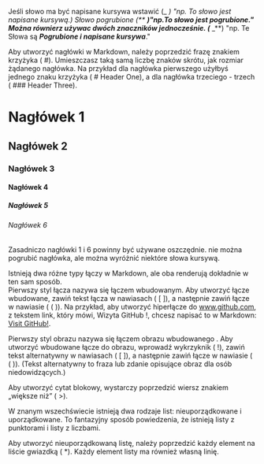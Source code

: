 Jeśli słowo ma być napisane kursywa  wstawić (_ _) "np. To słowo jest napisane _kursywą_.)
Słowo pogrubione (** **)"np.To słowo jest **pogrubione**."
Można równierz używac dwóch znaczników jednocześnie. (**_ _**) "np. Te Słowa są **_Pogrubione i napisane kursywa_**."

Aby utworzyć nagłówki w Markdown, należy poprzedzić frazę znakiem krzyżyka ( #). 
Umieszczasz taką samą liczbę znaków skrótu, jak rozmiar żądanego nagłówka.
 Na przykład dla nagłówka pierwszego użyłbyś jednego znaku krzyżyka 
( # Header One), a dla nagłówka trzeciego - trzech ( ### Header Three).
# Nagłówek 1 #
## Nagłówek 2 ##
### Nagłówek 3 ###
#### Nagłówek 4 ####
##### Nagłówek 5 #####
###### Nagłówek 6 ######

Zasadniczo nagłówki 1 i 6 powinny być używane oszczędnie.
nie można pogrubić nagłówka, ale można wyróżnić niektóre słowa kursywą.

Istnieją dwa różne typy łączy w Markdown, ale oba renderują dokładnie w ten sam sposób.  
 Pierwszy styl łącza nazywa się łączem wbudowanym.  Aby utworzyć łącze wbudowane,
 zawiń tekst łącza w nawiasach ( [ ]), a następnie zawiń łącze w nawiasie ( ( )).
 Na przykład, aby utworzyć hiperłącze do www.github.com, z tekstem link, który mówi, Wizyta GitHub !,
 chcesz napisać to w Markdown: [Visit GitHub!](www.github.com).

Pierwszy styl obrazu nazywa się łączem obrazu wbudowanego .
 Aby utworzyć wbudowane łącze do obrazu, wprowadź wykrzyknik ( !), zawiń tekst alternatywny w nawiasach ( [ ]),
 a następnie zawiń łącze w nawiasie ( ( )).
 (Tekst alternatywny to fraza lub zdanie opisujące obraz dla osób niedowidzących.)

Aby utworzyć cytat blokowy, wystarczy poprzedzić wiersz znakiem „większe niż” ( >).

W znanym wszechświecie istnieją dwa rodzaje list: nieuporządkowane i uporządkowane.
 To fantazyjny sposób powiedzenia, że ​​istnieją listy z punktorami i listy z liczbami.

Aby utworzyć nieuporządkowaną listę, należy poprzedzić każdy element na liście gwiazdką ( *).
 Każdy element listy ma również własną linię.
